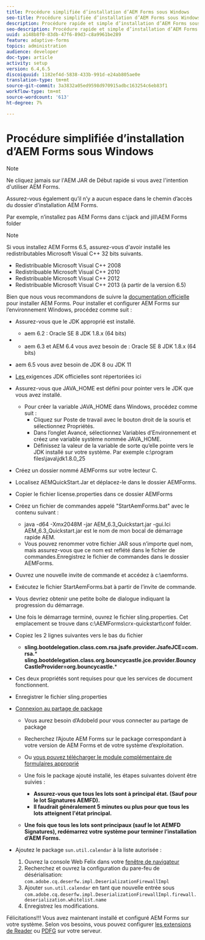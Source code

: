 ```yaml
---
title: Procédure simplifiée d’installation d’AEM Forms sous Windows
seo-title: Procédure simplifiée d’installation d’AEM Forms sous Windows
description: Procédure rapide et simple d’installation d’AEM Forms sous Windows
seo-description: Procédure rapide et simple d’installation d’AEM Forms sous Windows
uuid: a148b8f0-83db-47f6-89d3-c8a9961be289
feature: adaptive-forms
topics: administration
audience: developer
doc-type: article
activity: setup
version: 6.4,6.5
discoiquuid: 1182ef4d-5838-433b-991d-e24ab805ae0e
translation-type: tm+mt
source-git-commit: 3a3832a05ed9598d970915adbc163254c6eb83f1
workflow-type: tm+mt
source-wordcount: '613'
ht-degree: 7%

---
```



# Procédure simplifiée d’installation d’AEM Forms sous Windows

>[!NOTE]
>
>Ne cliquez jamais sur l&#39;AEM JAR de Début rapide si vous avez l&#39;intention d&#39;utiliser AEM Forms.
>
>Assurez-vous également qu’il n’y a aucun espace dans le chemin d’accès du dossier d’installation AEM Forms.
>
>Par exemple, n’installez pas AEM Forms dans c:\jack and jill\AEM Forms folder

>[!NOTE]
>
>Si vous installez AEM Forms 6.5, assurez-vous d&#39;avoir installé les redistributables Microsoft Visual C++ 32 bits suivants.
>
>* Redistribuable Microsoft Visual C++ 2008
>* Redistribuable Microsoft Visual C++ 2010
>* Redistribuable Microsoft Visual C++ 2012
>* Redistribuable Microsoft Visual C++ 2013 (à partir de la version 6.5)


Bien que nous vous recommandons de suivre la [documentation officielle](https://helpx.adobe.com/fr/experience-manager/6-3/forms/using/installing-configuring-aem-forms-osgi.html) pour installer AEM Forms. Pour installer et configurer AEM Forms sur l’environnement Windows, procédez comme suit :

* Assurez-vous que le JDK approprié est installé.
   * aem 6.2 : Oracle SE 8 JDK 1.8.x (64 bits)
* 
   * aem 6.3 et AEM 6.4 vous avez besoin de : Oracle SE 8 JDK 1.8.x (64 bits)
* aem 6.5 vous avez besoin de JDK 8 ou JDK 11
* [Les ](https://helpx.adobe.com/fr/experience-manager/6-3/sites/deploying/using/technical-requirements.html) exigences JDK officielles sont répertoriées ici
* Assurez-vous que JAVA_HOME est défini pour pointer vers le JDK que vous avez installé.
   * Pour créer la variable JAVA_HOME dans Windows, procédez comme suit :
      * Cliquez sur Poste de travail avec le bouton droit de la souris et sélectionnez Propriétés.
      * Dans l’onglet Avancé, sélectionnez Variables d’Environnement et créez une variable système nommée JAVA_HOME.
      * Définissez la valeur de la variable de sorte qu’elle pointe vers le JDK installé sur votre système. Par exemple c:\program files\java\jdk1.8.0_25

* Créez un dossier nommé AEMForms sur votre lecteur C.
* Localisez AEMQuickStart.Jar et déplacez-le dans le dossier AEMForms.
* Copier le fichier license.properties dans ce dossier AEMForms
* Créez un fichier de commandes appelé &quot;StartAemForms.bat&quot; avec le contenu suivant :
   * java -d64 -Xmx2048M -jar AEM_6.3_Quickstart.jar -gui.Ici AEM_6.3_Quickstart.jar est le nom de mon bocal de démarrage rapide AEM.
   * Vous pouvez renommer votre fichier JAR sous n’importe quel nom, mais assurez-vous que ce nom est reflété dans le fichier de commandes.Enregistrez le fichier de commandes dans le dossier AEMForms.

* Ouvrez une nouvelle invite de commande et accédez à c:\aemforms.

* Exécutez le fichier StartAemForms.bat à partir de l’invite de commande.

* Vous devriez obtenir une petite boîte de dialogue indiquant la progression du démarrage.

* Une fois le démarrage terminé, ouvrez le fichier sling.properties. Cet emplacement se trouve dans c:\AEMForms\crx-quickstart\conf folder.

* Copiez les 2 lignes suivantes vers le bas du fichier
   * **sling.bootdelegation.class.com.rsa.jsafe.provider.JsafeJCE=com.rsa.*** **sling.bootdelegation.class.org.bouncycastle.jce.provider.BouncyCastleProvider=org.bouncycastle.***
* Ces deux propriétés sont requises pour que les services de document fonctionnent.
* Enregistrer le fichier sling.properties

* [Connexion au partage de package](http://localhost:4502/crx/packageshare/login.html)

   * Vous aurez besoin d’AdobeId pour vous connecter au partage de package
   * Recherchez l’Ajoute AEM Forms sur le package correspondant à votre version de AEM Forms et de votre système d’exploitation.
   * Ou [vous pouvez télécharger le module complémentaire de formulaires approprié](https://helpx.adobe.com/fr/aem-forms/kb/aem-forms-releases.html)
   * Une fois le package ajouté installé, les étapes suivantes doivent être suivies :

      * **Assurez-vous que tous les lots sont à principal état. (Sauf pour le lot Signatures AEMFD).**
      * **Il faudrait généralement 5 minutes ou plus pour que tous les lots atteignent l&#39;état principal.**
   * **Une fois que tous les lots sont principaux (sauf le lot AEMFD Signatures), redémarrez votre système pour terminer l’installation d’AEM Forms.**


* Ajoutez le package `sun.util.calendar` à la liste autorisée :

   1. Ouvrez la console Web Felix dans votre [fenêtre de navigateur](http://localhost:4502/system/console/configMgr)
   2. Recherchez et ouvrez la configuration du pare-feu de désérialisation: `com.adobe.cq.deserfw.impl.DeserializationFirewallImpl`
   3. Ajouter `sun.util.calendar` en tant que nouvelle entrée sous `com.adobe.cq.deserfw.impl.DeserializationFirewallImpl.firewall.deserialization.whitelist.name`
   4. Enregistrez les modifications.

Félicitations!!! Vous avez maintenant installé et configuré AEM Forms sur votre système.
Selon vos besoins, vous pouvez configurer [les extensions de Reader](https://helpx.adobe.com/experience-manager/6-3/forms/using/configuring-document-services.html) ou [ PDFG](https://helpx.adobe.com/experience-manager/6-3/forms/using/install-configure-pdf-generator.html) sur votre serveur.
